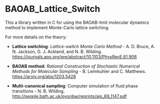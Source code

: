 # BAOAB_Lattice_Switch
This a library written in C for using the BAOAB-limit molecular dynamics method to implement Monte-Carlo lattice switching. 

For more details on the theory:
* **Lattice switching**: *Lattice-switch Monte Carlo Method* - A. D. Bruce, A. N. Jackson, G. J. Ackland, and N. B. Wilding. 
https://journals.aps.org/pre/abstract/10.1103/PhysRevE.61.906

* **BAOAB method**: *Rational Construction of Stochastic Numerical Methods for Molecular Sampling* - B. Leimkuhler and C. Matthews.
https://arxiv.org/abs/1203.5428

* **Multi-canonical sampling**: Computer simulation of fluid phase transitions - N. B. Wilding. 
http://people.bath.ac.uk/pysnbw/reprints/ajp_69_1147.pdf
